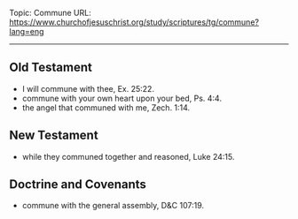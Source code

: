 Topic: Commune
URL: https://www.churchofjesuschrist.org/study/scriptures/tg/commune?lang=eng

---

## Old Testament

- I will commune with thee, Ex. 25:22.
- commune with your own heart upon your bed, Ps. 4:4.
- the angel that communed with me, Zech. 1:14.

## New Testament

- while they communed together and reasoned, Luke 24:15.

## Doctrine and Covenants

- commune with the general assembly, D&C 107:19.

